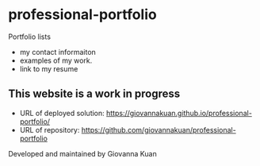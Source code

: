 # professional-portfolio
Portfolio lists 

- my contact informaiton
- examples of my work.
- link to my resume


## This website is a work in progress

- URL of deployed solution: https://giovannakuan.github.io/professional-portfolio/
- URL of repository: https://github.com/giovannakuan/professional-portfolio

Developed and maintained by Giovanna Kuan 
